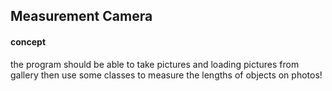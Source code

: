 ## Measurement Camera

#### concept

the program should be able to take pictures and loading pictures from gallery  then use some classes to measure the lengths of objects on photos! 
